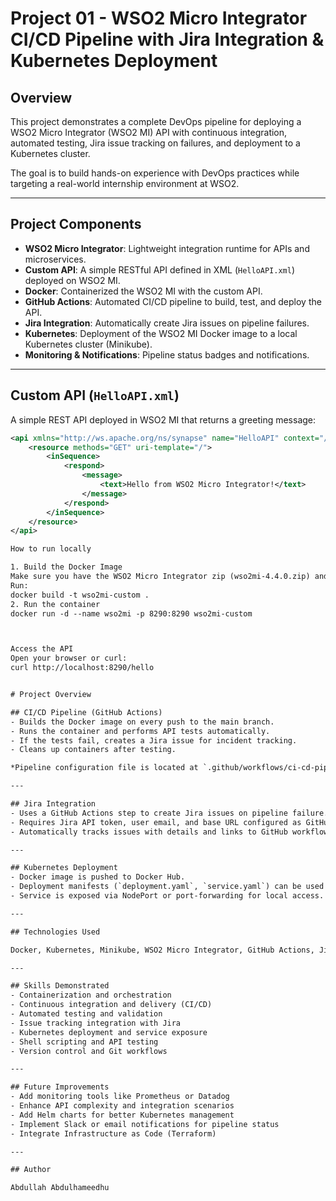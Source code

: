 
# Project 01 - WSO2 Micro Integrator CI/CD Pipeline with Jira Integration & Kubernetes Deployment

## Overview

This project demonstrates a complete DevOps pipeline for deploying a WSO2 Micro Integrator (WSO2 MI) API with continuous integration, automated testing, Jira issue tracking on failures, and deployment to a Kubernetes cluster. 

The goal is to build hands-on experience with DevOps practices while targeting a real-world internship environment at WSO2.

---

## Project Components

- **WSO2 Micro Integrator**: Lightweight integration runtime for APIs and microservices.
- **Custom API**: A simple RESTful API defined in XML (`HelloAPI.xml`) deployed on WSO2 MI.
- **Docker**: Containerized the WSO2 MI with the custom API.
- **GitHub Actions**: Automated CI/CD pipeline to build, test, and deploy the API.
- **Jira Integration**: Automatically create Jira issues on pipeline failures.
- **Kubernetes**: Deployment of the WSO2 MI Docker image to a local Kubernetes cluster (Minikube).
- **Monitoring & Notifications**: Pipeline status badges and notifications.

---

## Custom API (`HelloAPI.xml`)

A simple REST API deployed in WSO2 MI that returns a greeting message:

```xml
<api xmlns="http://ws.apache.org/ns/synapse" name="HelloAPI" context="/hello">
    <resource methods="GET" uri-template="/">
        <inSequence>
            <respond>
                <message>
                    <text>Hello from WSO2 Micro Integrator!</text>
                </message>
            </respond>
        </inSequence>
    </resource>
</api>

How to run locally

1. Build the Docker Image
Make sure you have the WSO2 Micro Integrator zip (wso2mi-4.4.0.zip) and API XML inside the project folder.
Run:
docker build -t wso2mi-custom .
2. Run the container
docker run -d --name wso2mi -p 8290:8290 wso2mi-custom



Access the API
Open your browser or curl:
curl http://localhost:8290/hello


# Project Overview

## CI/CD Pipeline (GitHub Actions)
- Builds the Docker image on every push to the main branch.
- Runs the container and performs API tests automatically.
- If the tests fail, creates a Jira issue for incident tracking.
- Cleans up containers after testing.

*Pipeline configuration file is located at `.github/workflows/ci-cd-pipeline.yml`.*

---

## Jira Integration
- Uses a GitHub Actions step to create Jira issues on pipeline failure.
- Requires Jira API token, user email, and base URL configured as GitHub Secrets.
- Automatically tracks issues with details and links to GitHub workflow run.

---

## Kubernetes Deployment
- Docker image is pushed to Docker Hub.
- Deployment manifests (`deployment.yaml`, `service.yaml`) can be used to deploy WSO2 MI to Kubernetes (Minikube or cloud).
- Service is exposed via NodePort or port-forwarding for local access.

---

## Technologies Used

Docker, Kubernetes, Minikube, WSO2 Micro Integrator, GitHub Actions, Jira API, Bash scripting, REST API, XML configuration, Curl

---

## Skills Demonstrated
- Containerization and orchestration
- Continuous integration and delivery (CI/CD)
- Automated testing and validation
- Issue tracking integration with Jira
- Kubernetes deployment and service exposure
- Shell scripting and API testing
- Version control and Git workflows

---

## Future Improvements
- Add monitoring tools like Prometheus or Datadog
- Enhance API complexity and integration scenarios
- Add Helm charts for better Kubernetes management
- Implement Slack or email notifications for pipeline status
- Integrate Infrastructure as Code (Terraform)

---

## Author

Abdullah Abdulhameedhu



